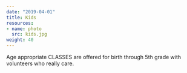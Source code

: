 ```yaml
---
date: "2019-04-01"
title: Kids
resources:
- name: photo
  src: kids.jpg
weight: 40
---
```


Age appropriate CLASSES are offered for birth through 5th grade with volunteers who really care. 

